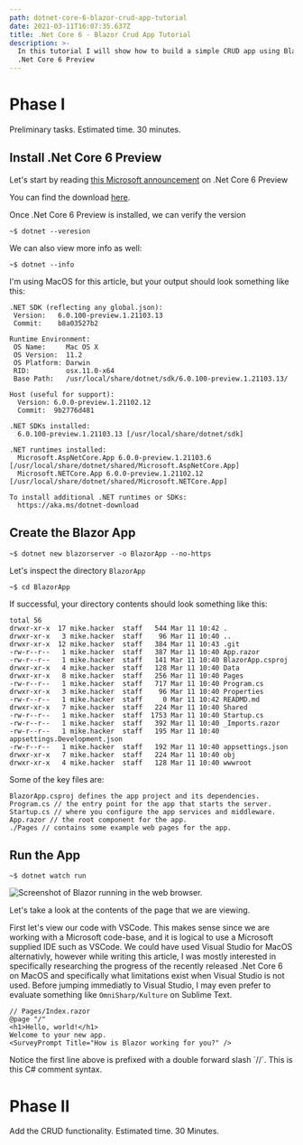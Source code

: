 ```yaml
---
path: dotnet-core-6-blazor-crud-app-tutorial
date: 2021-03-11T16:07:35.637Z
title: .Net Core 6 - Blazor Crud App Tutorial
description: >-
  In this tutorial I will show how to build a simple CRUD app using Blazor and
  .Net Core 6 Preview
---
```

# Phase I

Preliminary tasks. Estimated time. 30 minutes.

## Install .Net Core 6 Preview

Let's start by reading [this Microsoft announcement](https://devblogs.microsoft.com/dotnet/announcing-net-6-preview-1/) on .Net Core 6 Preview

You can find the download [here](https://dotnet.microsoft.com/download/dotnet/6.0).

Once .Net Core 6 Preview is installed, we can verify the version

```
~$ dotnet --veresion
```

We can also view more info as well:

```
~$ dotnet --info
```

I'm using MacOS for this article, but your output should look something like this:

```
.NET SDK (reflecting any global.json):
 Version:   6.0.100-preview.1.21103.13
 Commit:    b8a03527b2

Runtime Environment:
 OS Name:     Mac OS X
 OS Version:  11.2
 OS Platform: Darwin
 RID:         osx.11.0-x64
 Base Path:   /usr/local/share/dotnet/sdk/6.0.100-preview.1.21103.13/

Host (useful for support):
  Version: 6.0.0-preview.1.21102.12
  Commit:  9b2776d481

.NET SDKs installed:
  6.0.100-preview.1.21103.13 [/usr/local/share/dotnet/sdk]

.NET runtimes installed:
  Microsoft.AspNetCore.App 6.0.0-preview.1.21103.6 [/usr/local/share/dotnet/shared/Microsoft.AspNetCore.App]
  Microsoft.NETCore.App 6.0.0-preview.1.21102.12 [/usr/local/share/dotnet/shared/Microsoft.NETCore.App]

To install additional .NET runtimes or SDKs:
  https://aka.ms/dotnet-download
```

## Create the Blazor App

```
~$ dotnet new blazorserver -o BlazorApp --no-https
```

Let's inspect the directory `BlazorApp`

```
~$ cd BlazorApp
```

If successful, your directory contents should look something like this:

```
total 56
drwxr-xr-x  17 mike.hacker  staff   544 Mar 11 10:42 .
drwxr-xr-x   3 mike.hacker  staff    96 Mar 11 10:40 ..
drwxr-xr-x  12 mike.hacker  staff   384 Mar 11 10:43 .git
-rw-r--r--   1 mike.hacker  staff   387 Mar 11 10:40 App.razor
-rw-r--r--   1 mike.hacker  staff   141 Mar 11 10:40 BlazorApp.csproj
drwxr-xr-x   4 mike.hacker  staff   128 Mar 11 10:40 Data
drwxr-xr-x   8 mike.hacker  staff   256 Mar 11 10:40 Pages
-rw-r--r--   1 mike.hacker  staff   717 Mar 11 10:40 Program.cs
drwxr-xr-x   3 mike.hacker  staff    96 Mar 11 10:40 Properties
-rw-r--r--   1 mike.hacker  staff     0 Mar 11 10:42 READMD.md
drwxr-xr-x   7 mike.hacker  staff   224 Mar 11 10:40 Shared
-rw-r--r--   1 mike.hacker  staff  1753 Mar 11 10:40 Startup.cs
-rw-r--r--   1 mike.hacker  staff   392 Mar 11 10:40 _Imports.razor
-rw-r--r--   1 mike.hacker  staff   195 Mar 11 10:40 appsettings.Development.json
-rw-r--r--   1 mike.hacker  staff   192 Mar 11 10:40 appsettings.json
drwxr-xr-x   7 mike.hacker  staff   224 Mar 11 10:40 obj
drwxr-xr-x   4 mike.hacker  staff   128 Mar 11 10:40 wwwroot
```

Some of the key files are:

```
BlazorApp.csproj defines the app project and its dependencies.
Program.cs // the entry point for the app that starts the server.
Startup.cs // where you configure the app services and middleware.
App.razor // the root component for the app.
./Pages // contains some example web pages for the app.
```

## Run the App

```
~$ dotnet watch run
```

![Screenshot of Blazor running in the web browser.](https://mikehacker.dev/afaa487d-7605-6e48-8312-a21240a88436 "Initial Blazor Run")

Let's take a look at the contents of the page that we are viewing.

First let's view our code with VSCode. This makes sense since we are working with a Microsoft code-base, and it is logical to use a Microsoft supplied IDE such as VSCode. We could have used Visual Studio for MacOS alternativly, however while writing this article, I was mostly interested in specifically researching the progress of the recently released .Net Core 6 on MacOS and specifically what limitations exist when Visual Studio is not used. Before jumping immediatly to Visual Studio, I may even prefer to evaluate something like `OmniSharp/Kulture` on Sublime Text.

```
// Pages/Index.razor
@page "/"
<h1>Hello, world!</h1>
Welcome to your new app.
<SurveyPrompt Title="How is Blazor working for you?" />
```

Notice the first line above is prefixed with a double forward slash \`//\`. This is this C# comment syntax.

# Phase II

Add the CRUD functionality. Estimated time. 30 Minutes.
